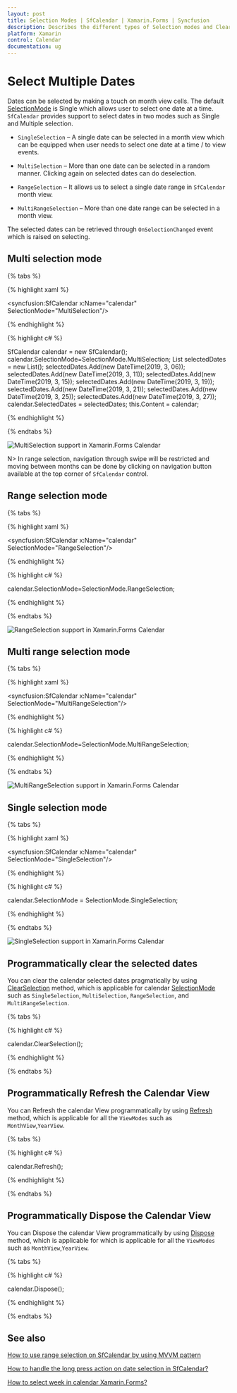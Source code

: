 ```yaml
---
layout: post
title: Selection Modes | SfCalendar | Xamarin.Forms | Syncfusion
description: Describes the different types of Selection modes and Clear selection method in Calendar (SfCalendar) control.
platform: Xamarin
control: Calendar
documentation: ug
---
```


# Select Multiple Dates

Dates can be selected by making a touch on month view cells. The default [SelectionMode](https://help.syncfusion.com/cr/xamarin/Syncfusion.SfCalendar.XForms~Syncfusion.SfCalendar.XForms.SfCalendar~SelectionMode.html) is Single which allows user to select one date at a time. `SfCalendar` provides support to select dates in two modes such as Single and Multiple selection.

* `SingleSelection` – A single date can be selected in a month view which can be equipped when user needs to select one date at a time / to view events.

* `MultiSelection` – More than one date can be selected in a random manner. Clicking again on selected dates can do deselection.

* `RangeSelection` – It allows us to select a single date range in `SfCalendar` month view.

* `MultiRangeSelection` – More than one date range can be selected in a month view.

The selected dates can be retrieved through `OnSelectionChanged` event which is raised on selecting.

## Multi selection mode

{% tabs %}

{% highlight xaml %}

<syncfusion:SfCalendar  x:Name="calendar" SelectionMode="MultiSelection"/>

{% endhighlight %}

{% highlight c# %}
	
SfCalendar calendar = new SfCalendar();	
calendar.SelectionMode=SelectionMode.MultiSelection;
List<DateTime> selectedDates = new List<DateTime>();
selectedDates.Add(new DateTime(2019, 3, 06));
selectedDates.Add(new DateTime(2019, 3, 11));
selectedDates.Add(new DateTime(2019, 3, 15));
selectedDates.Add(new DateTime(2019, 3, 19));
selectedDates.Add(new DateTime(2019, 3, 21));
selectedDates.Add(new DateTime(2019, 3, 25));
selectedDates.Add(new DateTime(2019, 3, 27));
calendar.SelectedDates = selectedDates;
this.Content = calendar;
	
{% endhighlight %}

{% endtabs %}

![MultiSelection support in Xamarin.Forms Calendar](images/xamarin.forms-calendar-multiselection.png)

N> In range selection, navigation through swipe will be restricted and moving between months can be done by clicking on navigation button available at the top corner of `SfCalendar` control.

## Range selection mode

{% tabs %}

{% highlight xaml %}

<syncfusion:SfCalendar  x:Name="calendar" SelectionMode="RangeSelection"/>

{% endhighlight %}

{% highlight c# %}

calendar.SelectionMode=SelectionMode.RangeSelection;
	
{% endhighlight %}

{% endtabs %}

![RangeSelection support in Xamarin.Forms Calendar](images/xamarin.forms-calendar-rangeslection.png)

## Multi range selection mode

{% tabs %}

{% highlight xaml %}

<syncfusion:SfCalendar  x:Name="calendar" SelectionMode="MultiRangeSelection"/>

{% endhighlight %}

{% highlight c# %}

calendar.SelectionMode=SelectionMode.MultiRangeSelection;
	
{% endhighlight %}

{% endtabs %}

![MultiRangeSelection support in Xamarin.Forms Calendar](images/xamarin.forms-calendar-multirange.png)

## Single selection mode
 
{% tabs %}

{% highlight xaml %}

<syncfusion:SfCalendar  x:Name="calendar" SelectionMode="SingleSelection"/>

{% endhighlight %}

{% highlight c# %}
	
calendar.SelectionMode = SelectionMode.SingleSelection;

{% endhighlight %}

{% endtabs %}

![SingleSelection support in Xamarin.Forms Calendar](images/xamarin.forms-calendar-singleselectionmonth.png)

## Programmatically clear the selected dates
      
You can clear the calendar selected dates pragmatically by using [ClearSelection](https://help.syncfusion.com/cr/xamarin/Syncfusion.SfCalendar.XForms~Syncfusion.SfCalendar.XForms.SfCalendar~ClearSelection.html) method, which is applicable for calendar [SelectionMode](https://help.syncfusion.com/cr/xamarin/Syncfusion.SfCalendar.XForms~Syncfusion.SfCalendar.XForms.SfCalendar~SelectionMode.html) such as `SingleSelection`, `MultiSelection`, `RangeSelection`, and `MultiRangeSelection`.

{% tabs %}

{% highlight c# %}
	
calendar.ClearSelection();
	
{% endhighlight %}

{% endtabs %}

## Programmatically Refresh the Calendar View
      
You can Refresh the calendar View programmatically by using [Refresh](https://help.syncfusion.com/cr/xamarin/Syncfusion.SfCalendar.XForms~Syncfusion.SfCalendar.XForms.SfCalendar~Refresh.html) method, which is applicable for all the `ViewModes` such as `MonthView`,`YearView`.

{% tabs %}

{% highlight c# %}
	
calendar.Refresh();
	
{% endhighlight %}

{% endtabs %}

## Programmatically Dispose the Calendar View
      
You can Dispose the calendar View programmatically by using [Dispose](https://help.syncfusion.com/cr/xamarin/Syncfusion.SfCalendar.XForms~Syncfusion.SfCalendar.XForms.SfCalendar~Dispose.html) method, which is applicable for which is applicable for all the `ViewModes` such as `MonthView`,`YearView`.


{% tabs %}

{% highlight c# %}
	
calendar.Dispose();
	
{% endhighlight %}

{% endtabs %}

## See also

[How to use range selection on SfCalendar by using MVVM pattern](https://www.syncfusion.com/kb/8591/how-to-use-range-selection-on-sfcalendar-by-using-mvvm-pattern)

[How to handle the long press action on date selection in SfCalendar?](https://www.syncfusion.com/kb/8608/how-to-handle-the-long-press-action-on-date-selection-in-sfcalendar)

[How to select week in calendar Xamarin.Forms?](https://www.syncfusion.com/kb/10600/how-to-select-week-in-calendar-xamarin-forms)